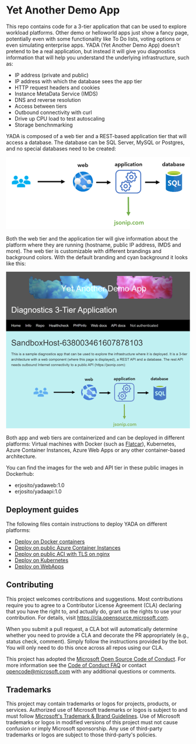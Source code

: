 # Yet Another Demo App

This repo contains code for a 3-tier application that can be used to explore workload platforms. Other demo or helloworld apps just show a fancy page, potentially even with some functionality like To Do lists, voting options or even simulating enterprise apps. YADA (Yet Another Demo App) doesn't pretend to be a real application, but instead it will give you diagnostics information that will help you understand the underlying infrastructure, such as:

- IP address (private and public)
- IP address with which the database sees the app tier
- HTTP request headers and cookies
- Instance MetaData Service (IMDS)
- DNS and reverse resolution
- Access between tiers
- Outbound connectivity with curl
- Drive up CPU load to test autoscaling
- Storage benchnmarking

YADA is composed of a web tier and a REST-based application tier that will access a database. The database can be SQL Server, MySQL or Postgres, and no special databases need to be created:

![Application architecture](web/app_arch.orig.png)

Both the web tier and the application tier will give information about the platform where they are running (hostname, public IP address, IMDS and more). The web tier is customizable with different brandings and background colors. With the default branding and cyan background it looks like this:

![Web tier](./web/homepage_screenshot.png)

Both app and web tiers are containerized and can be deployed in different platforms: Virtual machines with Docker (such as [Flatcar](https://www.flatcar.org/)), Kubernetes, Azure Container Instances, Azure Web Apps or any other container-based architecture.

You can find the images for the web and API tier in these public images in Dockerhub:

- erjosito/yadaweb:1.0
- erjosito/yadaapi:1.0

## Deployment guides

The following files contain instructions to deploy YADA on different platforms:

- [Deploy on Docker containers](./deploy/docker.md)
- [Deploy on public Azure Container Instances](./deploy/ACI_public.md)
- [Deploy on public ACI with TLS on nginx](./deploy/ACI_nginx_sidecar.md)
- [Deploy on Kubernetes](./deploy/k8s.md)
- [Deploy on WebApps](./deploy/webapp.md)

## Contributing

This project welcomes contributions and suggestions.  Most contributions require you to agree to a
Contributor License Agreement (CLA) declaring that you have the right to, and actually do, grant us
the rights to use your contribution. For details, visit https://cla.opensource.microsoft.com.

When you submit a pull request, a CLA bot will automatically determine whether you need to provide
a CLA and decorate the PR appropriately (e.g., status check, comment). Simply follow the instructions
provided by the bot. You will only need to do this once across all repos using our CLA.

This project has adopted the [Microsoft Open Source Code of Conduct](https://opensource.microsoft.com/codeofconduct/).
For more information see the [Code of Conduct FAQ](https://opensource.microsoft.com/codeofconduct/faq/) or
contact [opencode@microsoft.com](mailto:opencode@microsoft.com) with any additional questions or comments.

## Trademarks

This project may contain trademarks or logos for projects, products, or services. Authorized use of Microsoft trademarks or logos is subject to and must follow [Microsoft's Trademark & Brand Guidelines](https://www.microsoft.com/en-us/legal/intellectualproperty/trademarks/usage/general).
Use of Microsoft trademarks or logos in modified versions of this project must not cause confusion or imply Microsoft sponsorship.
Any use of third-party trademarks or logos are subject to those third-party's policies.
